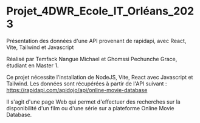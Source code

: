 # Projet_4DWR_Ecole_IT_Orléans_2023

Présentation des données d'une API provenant de rapidapi, avec React, Vite, Tailwind et Javascript

Réalisé par Temfack Nangue Michael et Ghomssi Pechunche Grace, étudiant en Master 1.

Ce projet nécessite l'installation de NodeJS, Vite, React avec Javascript et Tailwind. Les données sont récupérées à partir de l'API suivant : https://rapidapi.com/apidojo/api/online-movie-database

Il s'agit d'une page Web qui permet d'effectuer des recherches sur la disponibilité d'un film ou d'une série sur a plateforme Online Movie Database.
